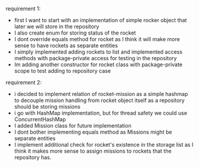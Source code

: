 requirement 1:
 - first I want to start with an implementation of simple rocker object that later we will store in the repository
 - I also create enum for storing status of the rocket
 - I dont override equals method for rocket as I think it will make more sense to have rockets as separate entities
 - I simply implemented adding rockets to list and implemented access methods with package-private access for testing in the repository
 - Im adding another constructor for rocket class with package-private scope to test adding to repository case

requirement 2:
 - i decided to implement relation of rocket-mission as a simple hashmap to decouple mission handling from rocket object itself as a repository should be storing missions
 - i go with HashMap implementation, but for thread safety we could use ConcurrentHashMap
 - I added Mission class for future implementation
 - I dont bother implementing equals method as Missions might be separate entities
 - I implement additional check for rocket's existence in the storage list as I think it makes more sense to assign missions to rockets that the repository has.